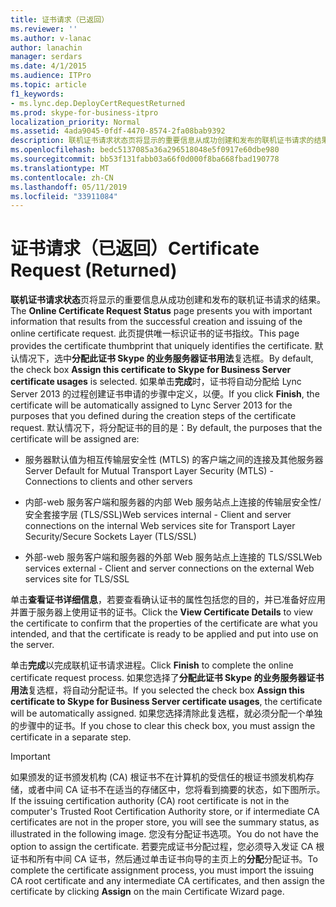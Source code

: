 ```yaml
---
title: 证书请求（已返回）
ms.reviewer: ''
ms.author: v-lanac
author: lanachin
manager: serdars
ms.date: 4/1/2015
ms.audience: ITPro
ms.topic: article
f1_keywords:
- ms.lync.dep.DeployCertRequestReturned
ms.prod: skype-for-business-itpro
localization_priority: Normal
ms.assetid: 4ada9045-0fdf-4470-8574-2fa08bab9392
description: 联机证书请求状态页将显示的重要信息从成功创建和发布的联机证书请求的结果。 此页提供唯一标识证书的证书指纹。 默认情况下，选中分配此证书 Skype 的业务服务器证书用法复选框。 如果单击完成时，证书将自动分配给 Lync Server 2013 的过程创建证书申请的步骤中定义，以便。 默认情况下，将分配证书的目的是：
ms.openlocfilehash: bedc5137085a36a296518048e5f0917e60dbe980
ms.sourcegitcommit: bb53f131fabb03a66f0d000f8ba668fbad190778
ms.translationtype: MT
ms.contentlocale: zh-CN
ms.lasthandoff: 05/11/2019
ms.locfileid: "33911084"
---
```

# <a name="certificate-request-returned"></a><span data-ttu-id="ca026-107">证书请求（已返回）</span><span class="sxs-lookup"><span data-stu-id="ca026-107">Certificate Request (Returned)</span></span>
 
<span data-ttu-id="ca026-108">**联机证书请求状态**页将显示的重要信息从成功创建和发布的联机证书请求的结果。</span><span class="sxs-lookup"><span data-stu-id="ca026-108">The **Online Certificate Request Status** page presents you with important information that results from the successful creation and issuing of the online certificate request.</span></span> <span data-ttu-id="ca026-109">此页提供唯一标识证书的证书指纹。</span><span class="sxs-lookup"><span data-stu-id="ca026-109">This page provides the certificate thumbprint that uniquely identifies the certificate.</span></span> <span data-ttu-id="ca026-110">默认情况下，选中**分配此证书 Skype 的业务服务器证书用法**复选框。</span><span class="sxs-lookup"><span data-stu-id="ca026-110">By default, the check box **Assign this certificate to Skype for Business Server certificate usages** is selected.</span></span> <span data-ttu-id="ca026-111">如果单击**完成**时，证书将自动分配给 Lync Server 2013 的过程创建证书申请的步骤中定义，以便。</span><span class="sxs-lookup"><span data-stu-id="ca026-111">If you click **Finish**, the certificate will be automatically assigned to Lync Server 2013 for the purposes that you defined during the creation steps of the certificate request.</span></span> <span data-ttu-id="ca026-112">默认情况下，将分配证书的目的是：</span><span class="sxs-lookup"><span data-stu-id="ca026-112">By default, the purposes that the certificate will be assigned are:</span></span>
  
- <span data-ttu-id="ca026-113">服务器默认值为相互传输层安全性 (MTLS) 的客户端之间的连接及其他服务器</span><span class="sxs-lookup"><span data-stu-id="ca026-113">Server Default for Mutual Transport Layer Security (MTLS) - Connections to clients and other servers</span></span>
    
- <span data-ttu-id="ca026-114">内部-web 服务客户端和服务器的内部 Web 服务站点上连接的传输层安全性/安全套接字层 (TLS/SSL)</span><span class="sxs-lookup"><span data-stu-id="ca026-114">Web services internal - Client and server connections on the internal Web services site for Transport Layer Security/Secure Sockets Layer (TLS/SSL)</span></span>
    
- <span data-ttu-id="ca026-115">外部-web 服务客户端和服务器的外部 Web 服务站点上连接的 TLS/SSL</span><span class="sxs-lookup"><span data-stu-id="ca026-115">Web services external - Client and server connections on the external Web services site for TLS/SSL</span></span>
    
<span data-ttu-id="ca026-116">单击**查看证书详细信息**，若要查看确认证书的属性包括您的目的，并已准备好应用并置于服务器上使用证书的证书。</span><span class="sxs-lookup"><span data-stu-id="ca026-116">Click the **View Certificate Details** to view the certificate to confirm that the properties of the certificate are what you intended, and that the certificate is ready to be applied and put into use on the server.</span></span>
  
<span data-ttu-id="ca026-117">单击**完成**以完成联机证书请求进程。</span><span class="sxs-lookup"><span data-stu-id="ca026-117">Click **Finish** to complete the online certificate request process.</span></span> <span data-ttu-id="ca026-118">如果您选择了**分配此证书 Skype 的业务服务器证书用法**复选框，将自动分配证书。</span><span class="sxs-lookup"><span data-stu-id="ca026-118">If you selected the check box **Assign this certificate to Skype for Business Server certificate usages**, the certificate will be automatically assigned.</span></span> <span data-ttu-id="ca026-119">如果您选择清除此复选框，就必须分配一个单独的步骤中的证书。</span><span class="sxs-lookup"><span data-stu-id="ca026-119">If you chose to clear this check box, you must assign the certificate in a separate step.</span></span> 
  
> [!IMPORTANT]
> <span data-ttu-id="ca026-120">如果颁发的证书颁发机构 (CA) 根证书不在计算机的受信任的根证书颁发机构存储，或者中间 CA 证书不在适当的存储区中，您将看到摘要的状态，如下图所示。</span><span class="sxs-lookup"><span data-stu-id="ca026-120">If the issuing certification authority (CA) root certificate is not in the computer's Trusted Root Certification Authority store, or if intermediate CA certificates are not in the proper store, you will see the summary status, as illustrated in the following image.</span></span> <span data-ttu-id="ca026-121">您没有分配证书选项。</span><span class="sxs-lookup"><span data-stu-id="ca026-121">You do not have the option to assign the certificate.</span></span> <span data-ttu-id="ca026-122">若要完成证书分配过程，您必须导入发证 CA 根证书和所有中间 CA 证书，然后通过单击证书向导的主页上的**分配**分配证书。</span><span class="sxs-lookup"><span data-stu-id="ca026-122">To complete the certificate assignment process, you must import the issuing CA root certificate and any intermediate CA certificates, and then assign the certificate by clicking **Assign** on the main Certificate Wizard page.</span></span>
  

